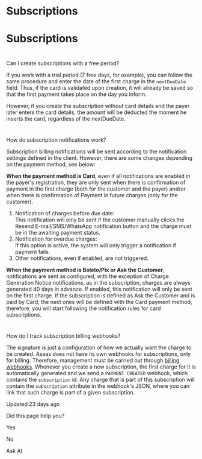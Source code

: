 # Subscriptions

# Subscriptions

# 

Can I create subscriptions with a free period?

If you work with a trial period (7 free days, for example), you can follow the same procedure and enter the date of the first charge in the `nextDueDate` field. Thus, if the card is validated upon creation, it will already be saved so that the first payment takes place on the day you inform.

However, if you create the subscription without card details and the payer later enters the card details, the amount will be deducted the moment he inserts the card, regardless of the nextDueDate.

# 

How do subscription notifications work?

Subscription billing notifications will be sent according to the notification settings defined in the client. However, there are some changes depending on the payment method, see below:

**When the payment method is Card**, even if all notifications are enabled in the payer's registration, they are only sent when there is confirmation of payment in the first charge (both for the customer and the payer) and/or when there is confirmation of Payment in future charges (only for the customer).

1.  Notification of charges before due date:  
    This notification will only be sent if the customer manually clicks the Resend E-mail/SMS/WhatsApp notification button and the charge must be in the awaiting payment status.
2.  Notification for overdue charges:  
    If this option is active, the system will only trigger a notification if payment fails.
3.  Other notifications, even if enabled, are not triggered.

**When the payment method is Boleto/Pix or Ask the Customer**, notifications are sent as configured, with the exception of Charge Generation Notice notifications, as in the subscription, charges are always generated 40 days in advance. If enabled, this notification will only be sent on the first charge. If the subscription is defined as Ask the Customer and is paid by Card, the next ones will be defined with the Card payment method, therefore, you will start following the notification rules for card subscriptions.

# 

How do I track subscription billing webhooks?

The signature is just a configuration of how we actually want the charge to be created. Asaas does not have its own webhooks for subscriptions, only for billing. Therefore, management must be carried out through [billing webhooks](). Whenever you create a new subscription, the first charge for it is automatically generated and we send a `PAYMENT_CREATED` webhook, which contains the `subscription` id. Any charge that is part of this subscription will contain the `subscription` attribute in the webhook's JSON, where you can link that such charge is part of a given subscription.

Updated 23 days ago

Did this page help you?

Yes

No

Ask AI